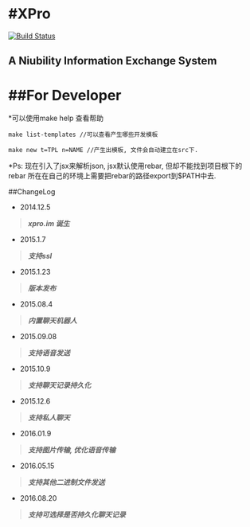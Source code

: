#XPro
====
[![Build Status](https://secure.travis-ci.org/XStation/XPro.png?branch=master)](https://travis-ci.org/XStation/XPro)


## A Niubility Information Exchange System



##For Developer
========

*可以使用make help 查看帮助
```
make list-templates //可以查看产生哪些开发模板
```
```
make new t=TPL n=NAME //产生出模板, 文件会自动建立在src下.
```

*Ps:
	现在引入了jsx来解析json, jsx默认使用rebar, 但却不能找到项目根下的rebar
	所在在自己的环境上需要把rebar的路径export到$PATH中去.

##ChangeLog

* 2014.12.5
> ***xpro.im 诞生***


* 2015.1.7
> ***支持ssl***


* 2015.1.23
> ***版本发布***

* 2015.08.4
> ***内置聊天机器人***

* 2015.09.08
> ***支持语音发送***

* 2015.10.9
> ***支持聊天记录持久化***

* 2015.12.6
> ***支持私人聊天***

* 2016.01.9
> ***支持图片传输, 优化语音传输***

* 2016.05.15
> ***支持其他二进制文件发送***

* 2016.08.20
> ***支持可选择是否持久化聊天记录***
